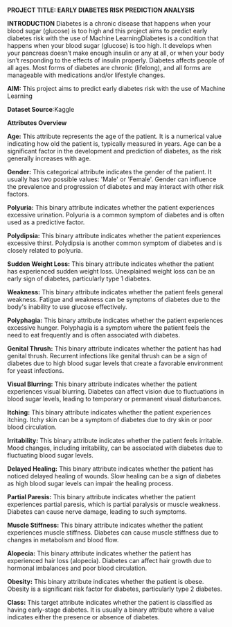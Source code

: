 **PROJECT TITLE: EARLY DIABETES RISK PREDICTION ANALYSIS**

**INTRODUCTION**
Diabetes is a chronic disease that happens when your blood sugar (glucose) is too high and this project aims to predict early diabetes risk with the use of Machine LearningDiabetes is a condition that happens when your blood sugar (glucose) is too high. It develops when your pancreas doesn’t make enough insulin or any at all, or when your body isn’t responding to the effects of insulin properly. Diabetes affects people of all ages. Most forms of diabetes are chronic (lifelong), and all forms are manageable with medications and/or lifestyle changes.

**AIM:** This project aims to predict early diabetes risk with the use of Machine Learning

**Dataset Source**:Kaggle

**Attributes Overview**

**Age:** This attribute represents the age of the patient. It is a numerical value indicating how old the patient is, typically measured in years. Age can be a significant factor in the development and prediction of diabetes, as the risk generally increases with age.

**Gender:** This categorical attribute indicates the gender of the patient. It usually has two possible values: 'Male' or 'Female'. Gender can influence the prevalence and progression of diabetes and may interact with other risk factors.

**Polyuria:** This binary attribute indicates whether the patient experiences excessive urination. Polyuria is a common symptom of diabetes and is often used as a predictive factor.

**Polydipsia:** This binary attribute indicates whether the patient experiences excessive thirst. Polydipsia is another common symptom of diabetes and is closely related to polyuria.

**Sudden Weight Loss:** This binary attribute indicates whether the patient has experienced sudden weight loss. Unexplained weight loss can be an early sign of diabetes, particularly type 1 diabetes.

**Weakness:** This binary attribute indicates whether the patient feels general weakness. Fatigue and weakness can be symptoms of diabetes due to the body's inability to use glucose effectively.

**Polyphagia:** This binary attribute indicates whether the patient experiences excessive hunger. Polyphagia is a symptom where the patient feels the need to eat frequently and is often associated with diabetes.

**Genital Thrush:** This binary attribute indicates whether the patient has had genital thrush. Recurrent infections like genital thrush can be a sign of diabetes due to high blood sugar levels that create a favorable environment for yeast infections.

**Visual Blurring:** This binary attribute indicates whether the patient experiences visual blurring. Diabetes can affect vision due to fluctuations in blood sugar levels, leading to temporary or permanent visual disturbances.

**Itching:** This binary attribute indicates whether the patient experiences itching. Itchy skin can be a symptom of diabetes due to dry skin or poor blood circulation.

**Irritability:** This binary attribute indicates whether the patient feels irritable. Mood changes, including irritability, can be associated with diabetes due to fluctuating blood sugar levels.

**Delayed Healing:** This binary attribute indicates whether the patient has noticed delayed healing of wounds. Slow healing can be a sign of diabetes as high blood sugar levels can impair the healing process.

**Partial Paresis:** This binary attribute indicates whether the patient experiences partial paresis, which is partial paralysis or muscle weakness. Diabetes can cause nerve damage, leading to such symptoms.

**Muscle Stiffness:** This binary attribute indicates whether the patient experiences muscle stiffness. Diabetes can cause muscle stiffness due to changes in metabolism and blood flow.

**Alopecia:** This binary attribute indicates whether the patient has experienced hair loss (alopecia). Diabetes can affect hair growth due to hormonal imbalances and poor blood circulation.

**Obesity:** This binary attribute indicates whether the patient is obese. Obesity is a significant risk factor for diabetes, particularly type 2 diabetes.

**Class:** This target attribute indicates whether the patient is classified as having early-stage diabetes. It is usually a binary attribute where a value indicates either the presence or absence of diabetes.


